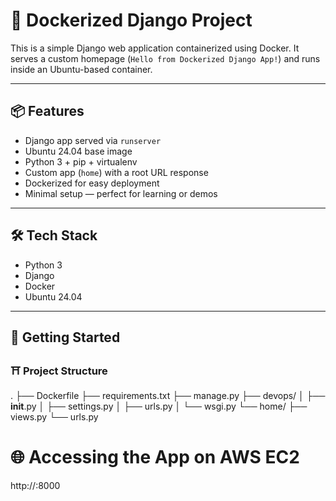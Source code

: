 # 🚀 Dockerized Django Project

This is a simple Django web application containerized using Docker. It serves a custom homepage (`Hello from Dockerized Django App!`) and runs inside an Ubuntu-based container.

---

## 📦 Features

- Django app served via `runserver`
- Ubuntu 24.04 base image
- Python 3 + pip + virtualenv
- Custom app (`home`) with a root URL response
- Dockerized for easy deployment
- Minimal setup — perfect for learning or demos

---

## 🛠️ Tech Stack

- Python 3
- Django
- Docker
- Ubuntu 24.04

---

## 🚀 Getting Started
### ⛩️ Project Structure
.
├── Dockerfile
├── requirements.txt
├── manage.py
├── devops/
│   ├── __init__.py
│   ├── settings.py
│   ├── urls.py
│   └── wsgi.py
└── home/
    ├── views.py
    └── urls.py

# 🌐 Accessing the App on AWS EC2 

http://<your-ec2-public-ip>:8000
